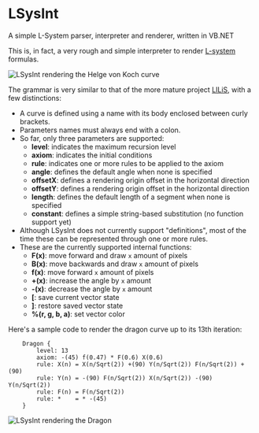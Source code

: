 # LSysInt
A simple L-System parser, interpreter and renderer, written in VB.NET

This is, in fact, a very rough and simple interpreter to render [L-system](https://en.wikipedia.org/wiki/L-system) formulas.

![LSysInt rendering the Helge von Koch curve](https://xfx.net/stackoverflow/lsysint/LSysInt-VonKoch.png)

The grammar is very similar to that of the more mature project [LILiS](https://github.com/Drup/LILiS), with a few distinctions:
- A curve is defined using a name with its body enclosed between curly brackets.
- Parameters names must always end with a colon.
- So far, only three parameters are supported:
  - **level**: indicates the maximum recursion level
  - **axiom**: indicates the initial conditions
  - **rule**: indicates one or more rules to be applied to the axiom
  - **angle**: defines the default angle when none is specified
  - **offsetX**: defines a rendering origin offset in the horizontal direction
  - **offsetY**: defines a rendering origin offset in the horizontal direction
  - **length**: defines the default length of a segment when none is specified
  - **constant**: defines a simple string-based substitution (no function support yet)
- Although LSysInt does not currently support "definitions", most of the time these can be represented through one or more rules.
- These are the currently supported internal functions:
  - **F(x)**: move forward and draw `x` amount of pixels
  - **B(x)**: move backwards and draw `x` amount of pixels
  - **f(x)**: move forward `x` amount of pixels
  - **+(x)**: increase the angle by `x` amount
  - **-(x)**: decrease the angle by `x` amount
  - **[**: save current vector state
  - **]**: restore saved vector state
  - **%(r, g, b, a)**: set vector color

Here's a sample code to render the dragon curve up to its 13th iteration:
  
```
    Dragon {
        level: 13
        axiom: -(45) f(0.47) * F(0.6) X(0.6)
        rule: X(n) = X(n/Sqrt(2)) +(90) Y(n/Sqrt(2)) F(n/Sqrt(2)) +(90)
        rule: Y(n) = -(90) F(n/Sqrt(2)) X(n/Sqrt(2)) -(90) Y(n/Sqrt(2))
        rule: F(n) = F(n/Sqrt(2))
        rule: *    = * -(45)
    }
```
![LSysInt rendering the Dragon](https://xfx.net/stackoverflow/lsysint/LSysInt-Dragon.png)


